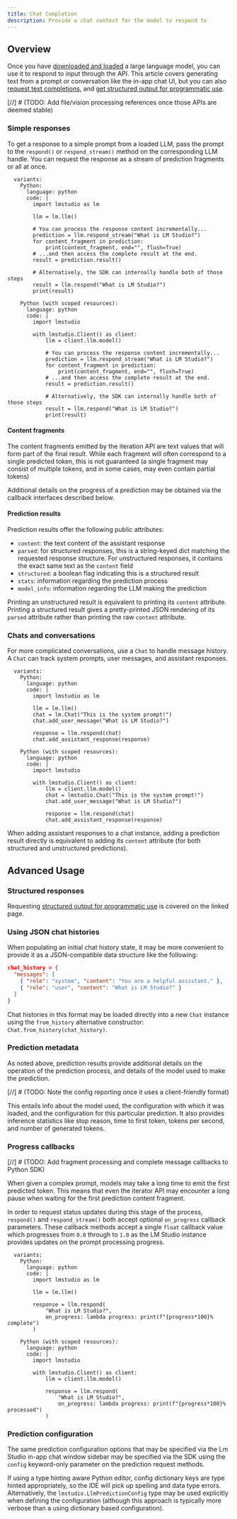 ```yaml
---
title: Chat Completion
description: Provide a chat context for the model to respond to
---
```


## Overview

Once you have [downloaded and loaded](/docs/basics/index) a large language model,
you can use it to respond to input through the API. This article covers generating text
from a prompt or conversation like the in-app chat UI, but you can also
[request text completions](/docs/sdk/python/completion), and
[get structured output for programmatic use](/docs/sdk/python/structured-response).


[//] # (TODO: Add file/vision processing references once those APIs are deemed stable)

### Simple responses

To get a response to a simple prompt from a loaded LLM, pass the prompt to
the `respond()` or `respond_stream()` method on the corresponding LLM handle.
You can request the response as a stream of prediction fragments or all at once.

```lms_code_snippet
  variants:
    Python:
      language: python
      code: |
        import lmstudio as lm

        llm = lm.llm()

        # You can process the response content incrementally...
        prediction = llm.respond_stream("What is LM Studio?")
        for content_fragment in prediction:
            print(content_fragment, end="", flush=True)
        # ...and then access the complete result at the end.
        result = prediction.result()

        # Alternatively, the SDK can internally handle both of those steps
        result = llm.respond("What is LM Studio?")
        print(result)

    Python (with scoped resources):
      language: python
      code: |
        import lmstudio

        with lmstudio.Client() as client:
            llm = client.llm.model()

            # You can process the response content incrementally...
            prediction = llm.respond_stream("What is LM Studio?")
            for content_fragment in prediction:
                print(content_fragment, end="", flush=True)
            # ...and then access the complete result at the end.
            result = prediction.result()

            # Alternatively, the SDK can internally handle both of those steps
            result = llm.respond("What is LM Studio?")
            print(result)
```

#### Content fragments

The content fragments emitted by the iteration API are text values that will
form part of the final result. While each fragment will often correspond
to a single predicted token, this is not guaranteed (a single fragment may
consist of multiple tokens, and in some cases, may even contain partial tokens)

Additional details on the progress of a prediction may be obtained via the
callback interfaces described below.

#### Prediction results

Prediction results offer the following public attributes:

* `content`: the text content of the assistant response
* `parsed`: for structured responses, this is a string-keyed dict matching
  the requested response structure. For unstructured responses, it contains
  the exact same text as the `content` field
* `structured`: a boolean flag indicating this is a structured result
* `stats`: information regarding the prediction process
* `model_info`: information regarding the LLM making the prediction

Printing an unstructured result is equivalent to printing its `content` attribute.
Printing a structured result gives a pretty-printed JSON rendering of its `parsed`
attribute rather than printing the raw `content` attribute.

### Chats and conversations

For more complicated conversations, use a `Chat` to handle message history.
A `Chat` can track system prompts, user messages, and assistant responses.

```lms_code_snippet
  variants:
    Python:
      language: python
      code: |
        import lmstudio as lm

        llm = lm.llm()
        chat = lm.Chat("This is the system prompt!")
        chat.add_user_message("What is LM Studio?")

        response = llm.respond(chat)
        chat.add_assistant_response(response)

    Python (with scoped resources):
      language: python
      code: |
        import lmstudio

        with lmstudio.Client() as client:
            llm = client.llm.model()
            chat = lmstudio.Chat("This is the system prompt!")
            chat.add_user_message("What is LM Studio?")

            response = llm.respond(chat)
            chat.add_assistant_response(response)
```

When adding assistant responses to a chat instance, adding a
prediction result directly is equivalent to adding its `content`
attribute (for both structured and unstructured predictions).

## Advanced Usage

### Structured responses

Requesting [structured output for programmatic use](/docs/sdk/python/structured-response)
is covered on the linked page.

### Using JSON chat histories

When populating an initial chat history state, it may be more convenient
to provide it as a JSON-compatible data structure like the following:

```json
chat_history = {
  "messages": [
    { "role": "system", "content": "You are a helpful assistant." },
    { "role": "user", "content": "What is LM Studio?" }
  ]
}
```

Chat histories in this format may be loaded directly into a new `Chat` instance
using the `from_history` alternative constructor: `Chat.from_history(chat_history)`.

### Prediction metadata

As noted above, prediction results provide additional details on the operation of
the prediction process, and details of the model used to make the prediction.

[//] # (TODO: Note the config reporting once it uses a client-friendly format)

This entails info about the model used, the configuration with which it was loaded, and the configuration for this particular prediction. It also provides
inference statistics like stop reason, time to first token, tokens per second, and number of generated tokens.

### Progress callbacks

[//] # (TODO: Add fragment processing and complete message callbacks to Python SDK)

When given a complex prompt, models may take a long time to emit the first predicted token.
This means that even the iterator API may encounter a long pause when waiting for the first
prediction content fragment.

In order to request status updates during this stage of the process, `respond()` and `respond_stream()`
both accept optional `on_progress` callback parameters. These callback methods accept a single
`float` callback value which progresses from `0.0` through to `1.0` as the LM Studio instance
provides updates on the prompt processing progress.

```lms_code_snippet
  variants:
    Python:
      language: python
      code: |
        import lmstudio as lm

        llm = lm.llm()

        response = llm.respond(
            "What is LM Studio?",
            on_progress: lambda progress: print(f"{progress*100}% complete")
        )

    Python (with scoped resources):
      language: python
      code: |
        import lmstudio

        with lmstudio.Client() as client:
            llm = client.llm.model()

            response = llm.respond(
                "What is LM Studio?",
                on_progress: lambda progress: print(f"{progress*100}% processed")
            )
```

### Prediction configuration

The same prediction configuration options that may be specified via the Lm Studio
in-app chat window sidebar may be specified via the SDK using the `config`
keyword-only parameter on the prediction request methods.

If using a type hinting aware Python editor, config dictionary keys are type
hinted appropriately, so the IDE will pick up spelling and data type errors.
Alternatively, the `lmstudio.LlmPredictionConfig` type may be used explicitly
when defining the configuration (although this approach is typically more
verbose than a using dictionary based configuration).
